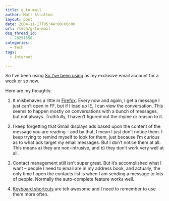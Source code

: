 ```yaml
---
title: g to mail
author: Matt Stratton
layout: post
date: 2004-11-17T05:44:00+00:00
url: /tech/g-to-mail
dsq_thread_id:
  - 28251558
categories:
  - Tech
tags:
  - Internet

---
```

So I&#8217;ve been using [So I&#8217;ve been using][1] as my exclusive email account for a week or so now.

Here are my thoughts:

1) It misbehaves a little in [Firefox][2]. Every now and again, I get a message I just can&#8217;t open in FF, but if I load up IE, I can view the conversation. This seems to happen mostly on conversations with a bunch of messages, but not always. Truthfully, I haven&#8217;t figured out the rhyme or reason to it.

2) I keep forgetting that Gmail displays ads based upon the content of the message you are reading &#8211; and by that, I mean I just don&#8217;t notice them. I keep trying to remind myself to look for them, just because I&#8217;m curious as to what ads target my email messages. But I don&#8217;t notice them at all. This means a) they are non-intrusive, and b) they don&#8217;t work very well at all.

3) Contact management still isn&#8217;t super great. But it&#8217;s accomplished what I want &#8211; people I need to email are in my address book, and actually, the only time I open the contacts list is when I am sending a message to lots of people. Normally the auto-complete feature works well.

4) [Keyboard shortcuts][3] are teh awesome and I need to remember to use them more often.

 [1]: http://www.gmail.com
 [2]: http://www.mozilla.org/firefox
 [3]: http://gmail.google.com/support/bin/answer.py?answer=6594&topic=-1